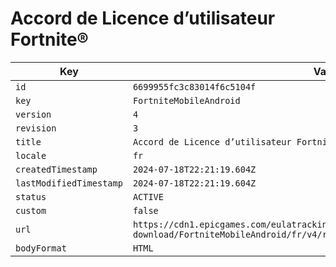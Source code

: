 # Accord de Licence d’utilisateur Fortnite®

| Key | Value |
| --- | ----- |
| `id` | `6699955fc3c83014f6c5104f` |
| `key` | `FortniteMobileAndroid` |
| `version` | `4` |
| `revision` | `3` |
| `title` | `Accord de Licence d’utilisateur Fortnite®` |
| `locale` | `fr` |
| `createdTimestamp` | `2024-07-18T22:21:19.604Z` |
| `lastModifiedTimestamp` | `2024-07-18T22:21:19.604Z` |
| `status` | `ACTIVE` |
| `custom` | `false` |
| `url` | `https://cdn1.epicgames.com/eulatracking-download/FortniteMobileAndroid/fr/v4/r3/9ab9ed3d9a7391ee918f8447a5c2a5ba.pdf` |
| `bodyFormat` | `HTML` |
